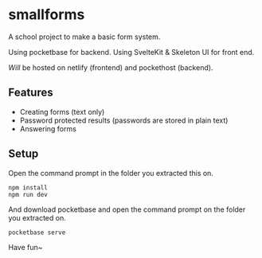 
# smallforms

A school project to make a basic form system.

Using pocketbase for backend.
Using SvelteKit & Skeleton UI for front end.

*Will* be hosted on netlify (frontend) and pockethost (backend).

## Features
- Creating forms (text only)
- Password protected results (passwords are stored in plain text)
- Answering forms

## Setup
Open the command prompt in the folder you extracted this on.
```
npm install
npm run dev
```

And download pocketbase and open the command prompt on the folder you extracted on.
```
pocketbase serve
```

Have fun~

